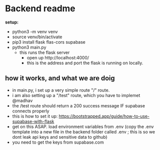 # Backend readme

**setup:**

- python3 -m venv venv
- source venv/bin/activate
- pip3 install flask flas-cors supabase
- python3 main.py
  - this runs the flask server
    - open up http://localhost:4000/
    - this is the address and port the flask is running on locally.

## how it works, and what we are doig

- in main.py, i set up a very simple route "/" route.
- i am also setting up a "/test" route, which you have to implemet @madhav
- the /test route should return a 200 success message IF supabase connects properly
- this is how to set it up: https://bootstrapped.app/guide/how-to-use-supabase-with-flask
- get on this ASAP. load environment variables from .env (copy the .env template into a new file in the backend folder called .env ; this is so we dont leak api keys and sensitive data to github)
- you need to get the keys from supabase.com
